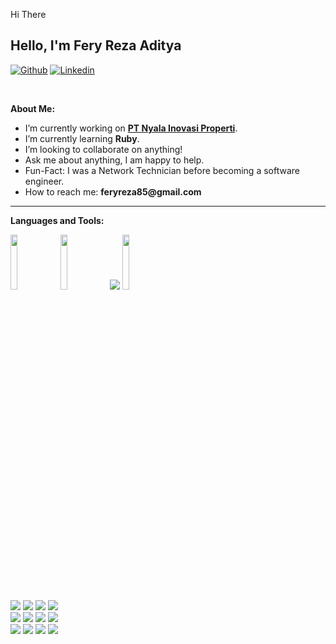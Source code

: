 Hi There <!-- Your title -->
## Hello, I'm Fery Reza Aditya

[![Github](https://img.shields.io/badge/-Github-000?style=flat&logo=Github&logoColor=white)](https://github.com/Ferza17)
[![Linkedin](https://img.shields.io/badge/-LinkedIn-blue?style=flat&logo=Linkedin&logoColor=white)](https://www.linkedin.com/in/fery-aditya/)

&nbsp;

<!-- Talking about you -->
**About Me:**

- I’m currently working on __[PT Nyala Inovasi Properti](https://github.com/orgs/koala-proptech/dashboard)__.
- I’m currently learning __Ruby__.
- I’m looking to collaborate on anything!
- Ask me about anything, I am happy to help.
- Fun-Fact: I was a Network Technician before becoming a software engineer.
- How to reach me: __feryreza85@gmail.com__

---

**Languages and Tools:**

<p>
    <code><img width="15%" src="https://www.vectorlogo.zone/logos/javascript/javascript-ar21.svg"></code>
    <code><img width="15%" src="https://www.vectorlogo.zone/logos/typescriptlang/typescriptlang-ar21.svg"></code>
    <code><img src="https://www.vectorlogo.zone/logos/nodejs/nodejs-horizontal.svg"></code>    
    <code><img width="15%" src="https://www.vectorlogo.zone/logos/golang/golang-ar21.svg"></code>
  <br />
    <code><img src="https://www.vectorlogo.zone/logos/mongodb/mongodb-ar21.svg"></code>
    <code><img src="https://www.vectorlogo.zone/logos/postgresql/postgresql-horizontal.svg"></code>
    <code><img src="https://www.vectorlogo.zone/logos/mysql/mysql-horizontal.svg"></code>
    <code><img src="https://www.vectorlogo.zone/logos/elastic/elastic-ar21.svg"></code>
  <br />
    <code><img src="https://www.vectorlogo.zone/logos/mochajs/mochajs-ar21.svg"></code>
    <code><img src="https://www.vectorlogo.zone/logos/chaijs/chaijs-ar21.svg"></code>
    <code><img src="https://www.vectorlogo.zone/logos/java/java-horizontal.svg"></code>
    <code><img src="https://www.vectorlogo.zone/logos/springio/springio-ar21.svg"></code>
  <br/>
    <code><img src="https://www.vectorlogo.zone/logos/redis/redis-ar21.svg"></code>
    <code><img src="https://www.vectorlogo.zone/logos/apache_kafka/apache_kafka-ar21.svg"></code>
    <code><img src="https://www.vectorlogo.zone/logos/docker/docker-icon.svg"></code>
    <code><img src="https://www.vectorlogo.zone/logos/kubernetes/kubernetes-ar21.svg"></code>
</p>

